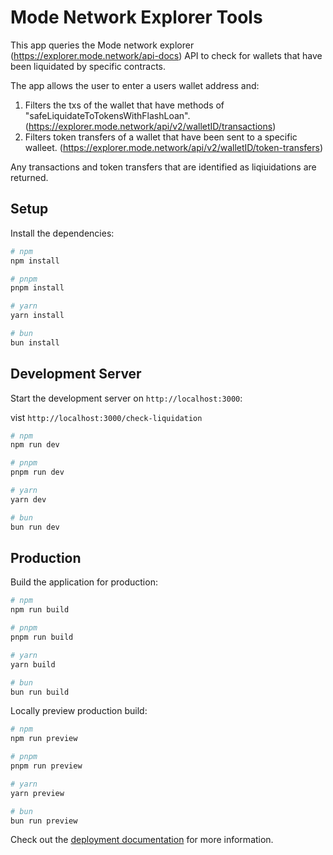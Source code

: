 # Mode Network Explorer Tools

This app queries the Mode network explorer (https://explorer.mode.network/api-docs) API to check for wallets that have been liquidated by specific contracts.

The app allows the user to enter a users wallet address and:

1. Filters the txs of the wallet that have methods of "safeLiquidateToTokensWithFlashLoan".
   (https://explorer.mode.network/api/v2/walletID/transactions)
2. Filters token transfers of a wallet that have been sent to a specific walleet.
   (https://explorer.mode.network/api/v2/walletID/token-transfers)

Any transactions and token transfers that are identified as liqiuidations are returned.

## Setup

Install the dependencies:

```bash
# npm
npm install

# pnpm
pnpm install

# yarn
yarn install

# bun
bun install
```

## Development Server

Start the development server on `http://localhost:3000`:

vist `http://localhost:3000/check-liquidation`

```bash
# npm
npm run dev

# pnpm
pnpm run dev

# yarn
yarn dev

# bun
bun run dev
```

## Production

Build the application for production:

```bash
# npm
npm run build

# pnpm
pnpm run build

# yarn
yarn build

# bun
bun run build
```

Locally preview production build:

```bash
# npm
npm run preview

# pnpm
pnpm run preview

# yarn
yarn preview

# bun
bun run preview
```

Check out the [deployment documentation](https://nuxt.com/docs/getting-started/deployment) for more information.
